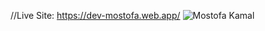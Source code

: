 //Live Site: https://dev-mostofa.web.app/
![Mostofa Kamal](https://user-images.githubusercontent.com/74599998/172400627-f01d17c6-212d-4e60-89fa-7a997a2564a2.png)

